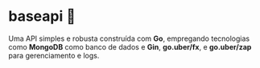 # baseapi 🚀

Uma API simples e robusta construída com **Go**, empregando tecnologias como **MongoDB** como banco de dados e **Gin**, **go.uber/fx**, e **go.uber/zap** para gerenciamento e logs.